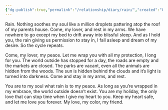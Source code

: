 ```yaml
---
{"dg-publish":true,"permalink":"/relationship/diary/rain/","created":"Oct 28, 2022, 8:05 AM","updated":""}
---
```



Rain. Nothing soothes my soul like a million droplets pattering atop the roof of my parents house. Come, my lover, and rest in my arms. We have nowhere to go except my bed to drift away into blissful sleep. And as I hold you, the rain giving us permission to stay in, I fall asleep and dream of my desire. So the cycle repeats.

Come, my lover, my peace. Let me wrap you with all my protection, I long for you. The world outside has stopped for a day, the roads are empty and the markets are closed. The parks are vacant, even all the animals are hidden from the woods. The sun is hidden behind the clouds and it’s light is turned into darkness. Come and stay in my arms, and rest.

  

You are to my soul what rain is to my peace. As long as you’re wrapped in my embrace, the world outside doesn’t exist. You are my holiday, the only love that can stop time when I give my heart to you. Keep my heart safe, and let me love you forever. My love, my color, my friend.